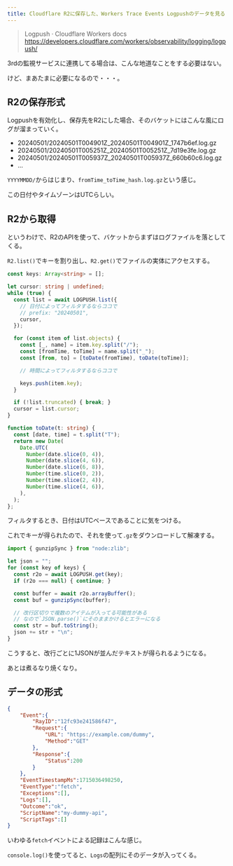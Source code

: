 ```yaml
---
title: Cloudflare R2に保存した、Workers Trace Events Logpushのデータを見る
---
```


> Logpush · Cloudflare Workers docs
> https://developers.cloudflare.com/workers/observability/logging/logpush/

3rdの監視サービスに連携してる場合は、こんな地道なことをする必要はない。

けど、まあたまに必要になるので・・・。

## R2の保存形式

Logpushを有効化し、保存先をR2にした場合、そのバケットにはこんな風にログが溜まっていく。

- 20240501/20240501T004901Z_20240501T004901Z_1747b6ef.log.gz
- 20240501/20240501T005251Z_20240501T005251Z_7d19e3fe.log.gz
- 20240501/20240501T005937Z_20240501T005937Z_660b60c6.log.gz
- ...

`YYYYMMDD/`からはじまり、`fromTime_toTime_hash.log.gz`という感じ。

この日付やタイムゾーンはUTCらしい。

## R2から取得

というわけで、R2のAPIを使って、バケットからまずはログファイルを落としてくる。

`R2.list()`でキーを割り出し、`R2.get()`でファイルの実体にアクセスする。

```ts
const keys: Array<string> = [];

let cursor: string | undefined;
while (true) {
  const list = await LOGPUSH.list({
    // 日付によってフィルタするならココで
    // prefix: "20240501",
    cursor,
  });

  for (const item of list.objects) {
    const [_, name] = item.key.split("/");
    const [fromTime, toTime] = name.split("_");
    const [from, to] = [toDate(fromTime), toDate(toTime)];

    // 時間によってフィルタするならココで

    keys.push(item.key);
  }

  if (!list.truncated) { break; }
  cursor = list.cursor;
}

function toDate(t: string) {
  const [date, time] = t.split("T");
  return new Date(
    Date.UTC(
      Number(date.slice(0, 4)),
      Number(date.slice(4, 6)),
      Number(date.slice(6, 8)),
      Number(time.slice(0, 2)),
      Number(time.slice(2, 4)),
      Number(time.slice(4, 6)),
    ),
  );
};
```

フィルタするとき、日付はUTCベースであることに気をつける。

これでキーが得られたので、それを使って`.gz`をダウンロードして解凍する。

```ts
import { gunzipSync } from "node:zlib";

let json = "";
for (const key of keys) {
  const r2o = await LOGPUSH.get(key);
  if (r2o === null) { continue; }

  const buffer = await r2o.arrayBuffer();
  const buf = gunzipSync(buffer);

  // 改行区切りで複数のアイテムが入ってる可能性がある
  // なので`JSON.parse()`にそのままかけるとエラーになる
  const str = buf.toString();
  json += str + "\n";
}
```

こうすると、改行ごとに1JSONが並んだテキストが得られるようになる。

あとは煮るなり焼くなり。

## データの形式

```json
{
    "Event":{
        "RayID":"12fc93e241586f47",
        "Request":{
            "URL": "https://example.com/dummy",
            "Method":"GET"
        },
        "Response":{
            "Status":200
        }
    },
    "EventTimestampMs":1715036498250,
    "EventType":"fetch",
    "Exceptions":[],
    "Logs":[],
    "Outcome":"ok",
    "ScriptName":"my-dummy-api",
    "ScriptTags":[]
}
```

いわゆる`fetch`イベントによる記録はこんな感じ。

`console.log()`を使ってると、`Logs`の配列にそのデータが入ってくる。
